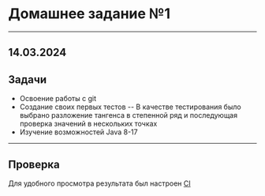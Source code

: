 # Домашнее задание №1

---
14.03.2024
---

## Задачи

- Освоение работы с git
- Создание своих первых тестов -- В качестве тестирования было выбрано разложение тангенса в степенной ряд и последующая проверка значений в нескольких точках
- Изучение возможностей Java 8-17

---
## Проверка

Для удобного просмотра результата был настроен [CI](../.github/workflows/task1.yml)
